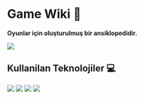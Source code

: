 # Game Wiki :rocket:

**Oyunlar için oluşturulmuş bir ansiklopedidir.**

![](https://media.giphy.com/media/JeDxbZTg6YuAPsRsLq/giphy.gif)

## Kullanilan Teknolojiler :computer:

![](https://cdn.worldvectorlogo.com/logos/mongodb.svg)
![](https://spin.atomicobject.com/wp-content/uploads/20170331091347/GraphQL-Apollo.jpg)
![](https://hackernoon.com/hn-images/1*HSisLuifMO6KbLfPOKtLow.jpeg)
![](https://res.cloudinary.com/practicaldev/image/fetch/s--BQnUXhDA--/c_imagga_scale,f_auto,fl_progressive,h_420,q_auto,w_1000/https://dev-to-uploads.s3.amazonaws.com/i/0stcpprta4xdxiaauulj.png)



